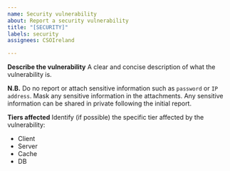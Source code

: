```yaml
---
name: Security vulnerability
about: Report a security vulnerability
title: "[SECURITY]"
labels: security
assignees: CSOIreland

---
```


**Describe the vulnerability**
A clear and concise description of what the vulnerability is.

**N.B.** Do no report or attach sensitive information such as `password` or `IP address`. Mask any sensitive information in the attachments. Any sensitive information can be shared in private following the initial report.

**Tiers affected**
Identify (if possible) the specific tier affected by the vulnerability:
- Client
- Server
- Cache
- DB
